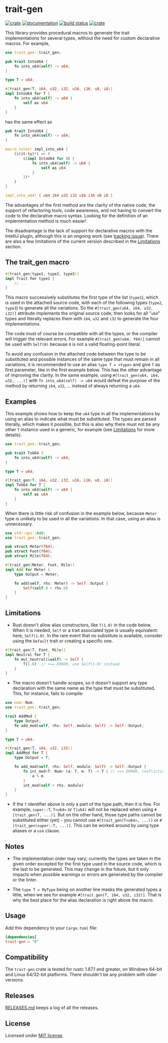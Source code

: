 # trait-gen

[![crate](https://img.shields.io/crates/v/trait_gen.svg)](https://crates.io/crates/trait-gen)
[![documentation](https://docs.rs/trait-gen/badge.svg)](https://docs.rs/trait-gen)
[![build status](https://github.com/blueglyph/trait_gen/actions/workflows/master.yml/badge.svg)](https://github.com/blueglyph/trait_gen/actions)
[![crate](https://img.shields.io/crates/l/trait_gen.svg)](https://github.com/blueglyph/trait_gen/blob/master/LICENSE-MIT)

This library provides procedural macros to generate the trait implementations for several
types, without the need for custom declarative macros. For example,

```rust
use trait_gen::trait_gen;

pub trait IntoU64 {
    fn into_u64(self) -> u64;
}

type T = u64;

#[trait_gen(T, i64, u32, i32, u16, i16, u8, i8)]
impl IntoU64 for T {
    fn into_u64(self) -> u64 {
        self as u64
    }
}
```

has the same effect as

```rust
pub trait IntoU64 {
    fn into_u64(self) -> u64;
}

macro_rules! impl_into_u64 {
    ($($t:ty)*) => (
        $(impl IntoU64 for $t {
            fn into_u64(self) -> u64 {
                self as u64
            }
        })*
    )
}

impl_into_u64! { u64 i64 u32 i32 u16 i16 u8 i8 }
```

The advantages of the first method are the clarity of the native code, the support of
refactoring tools, code awareness, and not having to convert the code to the declarative
macro syntax. Looking for the definition of an implementation method is much easier!

The disadvantage is the lack of support for declarative macros with the IntelliJ plugin,
although this is an ongoing work (see [tracking issue](https://github.com/intellij-rust/intellij-rust/issues/6908)).
There are also a few limitations of the current version described in the [Limitations](#limitations)
section.

## The trait_gen macro

```rust
#[trait_gen(type1, type2, type3)]
impl Trait for type1 {
    // ...
}
```

This macro successively substitutes the first type of the list (`type1`), which is used in the
attached source code, with each of the following types (`type2`, `type3`) to generate all the
variations. So the `#[trait_gen(u64, i64, u32, i32)]` attribute implements the original source
code, then looks for all "`u64`" types and literally replaces them with `i64`, `u32` and `i32`
to generate the four implementations.

The code must of course be compatible with all the types, or the compiler will trigger the
relevant errors. For example `#[trait_gen(u64, f64)]` cannot be used with `Self(0)` because `0`
is not a valid floating-point literal.

To avoid any confusion in the attached code between the type to be substituted and
possible instances of the same type that must remain in all variations, it is recommended to use
an alias `type T = <type>` and give `T` as first parameter, like in the first example below.
This has the other advantage of improving the clarity. In the same example, using
`#[trait_gen(u64, i64, u32, ...)]` with `fn into_u64(self) -> u64` would defeat the purpose of the
method by returning `i64`, `u32`, ... instead of always returning a `u64`.

## Examples

This example shows how to keep the `u64` type in all the implementations by using an alias to
indicate what must be substituted. The types are parsed literally, which makes it possible, but
this is also why there must not be any other `T` instance used in a generic, for example (see
[Limitations](#limitations) for more details).

```rust
use trait_gen::trait_gen;

pub trait ToU64 {
    fn into_u64(self) -> u64;
}

type T = u64;

#[trait_gen(T, i64, u32, i32, u16, i16, u8, i8)]
impl ToU64 for T {
    fn into_u64(self) -> u64 {
        self as u64
    }
}
```

When there is little risk of confusion in the example below, because `Meter` type is unlikely
to be used in all the variations. In that case, using an alias is unnecessary.

```rust
use std::ops::Add;
use trait_gen::trait_gen;

pub struct Meter(f64);
pub struct Foot(f64);
pub struct Mile(f64);

#[trait_gen(Meter, Foot, Mile)]
impl Add for Meter {
    type Output = Meter;

    fn add(self, rhs: Meter) -> Self::Output {
        Self(self.0 + rhs.0)
    }
}
```

## Limitations

* Rust doesn't allow alias constructors, like `T(1.0)` in the code below. When it is needed,
  `Self` or a trait associated type is usually equivalent: here, `Self(1.0)`. In the rare event
  that no substitute is available, consider using the `Default` trait or creating a specific one.


```rust
#[trait_gen(T, Foot, Mile)]
impl Neutral for T {
    fn mul_neutral(&self) -> Self {
        T(1.0)  // <== ERROR, use Self(1.0) instead
    }
}
```

* The macro doesn't handle scopes, so it doesn't support any type declaration with the same name
as the type that must be substituted. This, for instance, fails to compile:

```rust
use num::Num;
use trait_gen::trait_gen;

trait AddMod {
    type Output;
    fn add_mod(self, rhs: Self, modulo: Self) -> Self::Output;
}

type T = u64;

#[trait_gen(T, i64, u32, i32)]
impl AddMod for T {
    type Output = T;

    fn add_mod(self, rhs: Self, modulo: Self) -> Self::Output {
        fn int_mod<T: Num> (a: T, m: T) -> T { // <== ERROR, conflicting 'T'
            a % m
        }
        int_mod(self + rhs, modulo)
    }
}
```

* If the `T` identifier above is only a part of the type path, then it is fine. For example,
`super::T`, `T<u64>` or `T(u64)` will not be replaced when using `#[trait_gen(T, ...)]`. But on the other
hand, those type paths cannot be substituted either (yet) - you cannot use
`#[trait_gen(T<u64>, ...)]` or `#[trait_gen(super::T, ...)]`. This can be worked around by using
type aliases or a `use` clause.

## Notes

* The implementation order may vary; currently the types are taken in the given order
excepted for the first type used in the source code, which is the last to be
generated. This may change in the future, but it only impacts when possible warnings or errors
are generated by the compiler or the linter.

* The `type T = MyType` being on another line masks the generated types a little, when we
see for example `#[trait_gen(T, i64, u32, i32)]`. That is why the best place for the alias
declaration is right above the macro.

## Usage

Add this dependency to your `Cargo.toml` file:

```toml
[dependencies]
trait-gen = "0"
```

## Compatibility

The `trait-gen` crate is tested for rustc 1.67.1 and greater, on Windows 64-bit and Linux 64/32-bit platforms. There shouldn't be any problem with older versions.

## Releases

[RELEASES.md](RELEASES.md) keeps a log of all the releases.

## License

Licensed under [MIT license](https://choosealicense.com/licenses/mit/).
